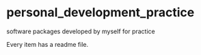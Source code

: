 # personal_development_practice
software packages developed by myself for practice

Every item has a readme file.
